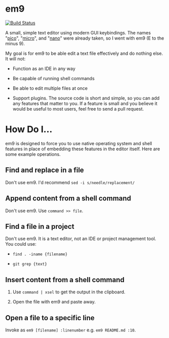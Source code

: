 # em9

[![Build Status](https://travis-ci.org/jncraton/em9.svg?branch=master)](https://travis-ci.org/jncraton/em9)

A small, simple text editor using modern GUI keybindings. The names "[pico](https://en.wikipedia.org/wiki/Pico_(text_editor))", "[micro](https://micro-editor.github.io/)", and "[nano](https://en.wikipedia.org/wiki/GNU_nano)" were already taken, so I went with em9 (E to the minus 9).

My goal is for em9 to be able edit a text file effectively and do nothing else. It will not:

- Function as an IDE in any way

- Be capable of running shell commands

- Be able to edit multiple files at once

- Support plugins. The source code is short and simple, so you can add any features that matter to you. If a feature is small and you believe it would be useful to most users, feel free to send a pull request.

# How Do I...

em9 is designed to force you to use native operating system and shell features in place of embedding these features in the editor itself. Here are some example operations.

## Find and replace in a file

Don't use em9. I'd recommend `sed -i s/needle/replacement/`

## Append content from a shell command

Don't use em9. Use `command >> file`.

## Find a file in a project

Don't use em9. It is a text editor, not an IDE or project management tool. You could use:

- `find . -iname {filename}`

- `git grep {text}`

## Insert content from a shell command

1. Use `command | xsel` to get the output in the clipboard.

2. Open the file with em9 and paste away.

## Open a file to a specific line

Invoke as `em9 [filename] :linenumber` e.g. `em9 README.md :10`.